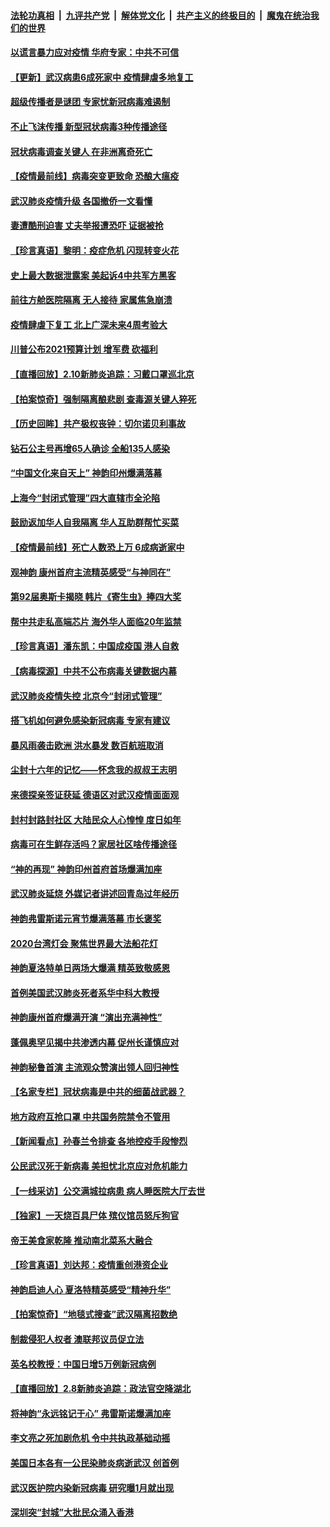 ####  [法轮功真相](../../../../basic/blob/master/README.md?t=02111426) &nbsp;|&nbsp; [九评共产党](../../../../9ping.md/blob/master/README.md?t=02111426) &nbsp;|&nbsp; [解体党文化](../../../../jtdwh.md/blob/master/README.md?t=02111426)  &nbsp;|&nbsp; [共产主义的终极目的](../../../../gczydzjmd.md/blob/master/README.md?t=02111426) &nbsp;|&nbsp; [魔鬼在统治我们的世界](../../../../mgztzwmdsj.md/blob/master/README.md?t=02111426) 

#### [以谎言暴力应对疫情 华府专家：中共不可信](../pages/nf4514/n11859958.md?t=02111426) 

#### [【更新】武汉病患6成死家中 疫情肆虐多地复工](../pages/nf4514/n11801312.md?t=02111426) 

#### [超级传播者是谜团 专家忧新冠病毒难遏制](../pages/nf4514/n11859686.md?t=02111426) 

#### [不止飞沫传播 新型冠状病毒3种传播途径](../pages/nf4514/n11859060.md?t=02111426) 

#### [冠状病毒调查关键人 在非洲离奇死亡](../pages/nf4514/n11859798.md?t=02111426) 

#### [【疫情最前线】病毒突变更致命 恐酿大瘟疫](../pages/nf4514/n11859604.md?t=02111426) 

#### [武汉肺炎疫情升级 各国撤侨一文看懂](../pages/nf4514/n11859313.md?t=02111426) 

#### [妻遭酷刑迫害 丈夫举报遭恐吓 证据被抢](../pages/nf4514/n11858478.md?t=02111426) 

#### [【珍言真语】黎明：疫症危机 闪现转变火花](../pages/nf4514/n11859199.md?t=02111426) 

#### [史上最大数据泄露案 美起诉4中共军方黑客](../pages/nf4514/n11859115.md?t=02111426) 

#### [前往方舱医院隔离 无人接待 家属焦急崩溃](../pages/nf4514/n11859068.md?t=02111426) 

#### [疫情肆虐下复工 北上广深未来4周考验大](../pages/nf4514/n11859066.md?t=02111426) 

#### [川普公布2021预算计划 增军费 砍福利](../pages/nf4514/n11859012.md?t=02111426) 

#### [【直播回放】2.10新肺炎追踪：习戴口罩巡北京](../pages/nf4514/n11858548.md?t=02111426) 

#### [【拍案惊奇】强制隔离酿悲剧 查毒源关键人猝死](../pages/nf4514/n11857100.md?t=02111426) 

#### [【历史回眸】共产极权丧钟：切尔诺贝利事故](../pages/nf4514/n11856340.md?t=02111426) 

#### [钻石公主号再增65人确诊 全船135人感染](../pages/nf4514/n11857366.md?t=02111426) 

#### [“中国文化来自天上” 神韵印州爆满落幕](../pages/nf4514/n11858094.md?t=02111426) 

#### [上海今“封闭式管理”四大直辖市全沦陷](../pages/nf4514/n11857386.md?t=02111426) 

#### [鼓励返加华人自我隔离 华人互助群帮忙买菜](../pages/nf4514/n11856768.md?t=02111426) 

#### [【疫情最前线】死亡人数恐上万 6成病逝家中](../pages/nf4514/n11856687.md?t=02111426) 

#### [观神韵 康州首府主流精英感受“与神同在”](../pages/nf4514/n11857321.md?t=02111426) 

#### [第92届奥斯卡揭晓 韩片《寄生虫》捧四大奖](../pages/nf4514/n11856834.md?t=02111426) 

#### [帮中共走私高端芯片 海外华人面临20年监禁](../pages/nf4514/n11855016.md?t=02111426) 

#### [【珍言真语】潘东凯：中国成疫国 港人自救](../pages/nf4514/n11856962.md?t=02111426) 

#### [【病毒探源】中共不公布病毒关键数据内幕](../pages/nf4514/n11856584.md?t=02111426) 

#### [武汉肺炎疫情失控 北京今“封闭式管理”](../pages/nf4514/n11856829.md?t=02111426) 

#### [搭飞机如何避免感染新冠病毒 专家有建议](../pages/nf4514/n11853427.md?t=02111426) 

#### [暴风雨袭击欧洲 洪水暴发 数百航班取消](../pages/nf4514/n11856453.md?t=02111426) 

#### [尘封十六年的记忆——怀念我的叔叔王志明](../pages/nf4514/n11856459.md?t=02111426) 

#### [来德探亲签证获延 德语区对武汉疫情面面观](../pages/nf4514/n11856283.md?t=02111426) 

#### [封村封路封社区 大陆民众人心惶惶 度日如年](../pages/nf4514/n11856298.md?t=02111426) 

#### [病毒可在生鲜存活吗？家居社区啥传播途径](../pages/nf4514/n11856279.md?t=02111426) 

#### [“神的再现” 神韵印州首府首场爆满加座](../pages/nf4514/n11856049.md?t=02111426) 

#### [武汉肺炎延烧 外媒记者讲述回青岛过年经历](../pages/nf4514/n11856159.md?t=02111426) 

#### [神韵弗雷斯诺元宵节爆满落幕 市长褒奖](../pages/nf4514/n11856018.md?t=02111426) 

#### [2020台湾灯会 聚焦世界最大法船花灯](../pages/nf4514/n11854896.md?t=02111426) 

#### [神韵夏洛特单日两场大爆满 精英致敬感恩](../pages/nf4514/n11855602.md?t=02111426) 

#### [首例美国武汉肺炎死者系华中科大教授](../pages/nf4514/n11855500.md?t=02111426) 

#### [神韵康州首府爆满开演 “演出充满神性”](../pages/nf4514/n11855172.md?t=02111426) 

#### [蓬佩奥罕见揭中共渗透内幕 促州长谨慎应对](../pages/nf4514/n11854685.md?t=02111426) 

#### [神韵秘鲁首演 主流观众赞演出领人回归神性](../pages/nf4514/n11855822.md?t=02111426) 

#### [【名家专栏】冠状病毒是中共的细菌战武器？](../pages/nf4514/n11854546.md?t=02111426) 

#### [地方政府互抢口罩 中共国务院禁令不管用](../pages/nf4514/n11854459.md?t=02111426) 

#### [【新闻看点】孙春兰令排查 各地控疫手段惨烈](../pages/nf4514/n11854388.md?t=02111426) 

#### [公民武汉死于新病毒 美担忧北京应对危机能力](../pages/nf4514/n11854331.md?t=02111426) 

#### [【一线采访】公交满城拉病患 病人睡医院大厅去世](../pages/nf4514/n11854322.md?t=02111426) 

#### [【独家】一天烧百具尸体 殡仪馆员怒斥狗官](../pages/nf4514/n11853323.md?t=02111426) 

#### [帝王美食家乾隆 推动南北菜系大融合](../pages/nf4514/n11846016.md?t=02111426) 

#### [【珍言真语】刘达邦：疫情重创港资企业](../pages/nf4514/n11854274.md?t=02111426) 

#### [神韵启迪人心 夏洛特精英感受“精神升华”](../pages/nf4514/n11853918.md?t=02111426) 

#### [【拍案惊奇】“地毯式搜查”武汉隔离招数绝](../pages/nf4514/n11853334.md?t=02111426) 

#### [制裁侵犯人权者 澳联邦议员促立法](../pages/nf4514/n11853464.md?t=02111426) 

#### [英名校教授：中国日增5万例新冠病例](../pages/nf4514/n11854174.md?t=02111426) 

#### [【直播回放】2.8新肺炎追踪：政法官空降湖北](../pages/nf4514/n11854028.md?t=02111426) 

#### [将神韵“永远铭记于心” 弗雷斯诺爆满加座](../pages/nf4514/n11853962.md?t=02111426) 

#### [李文亮之死加剧危机 令中共执政基础动摇](../pages/nf4514/n11854003.md?t=02111426) 

#### [美国日本各有一公民染肺炎病逝武汉 创首例](../pages/nf4514/n11853509.md?t=02111426) 

#### [武汉医护院内染新冠病毒 研究曝1月就出现](../pages/nf4514/n11852928.md?t=02111426) 

#### [深圳突“封城”大批民众涌入香港](../pages/nf4514/n11853273.md?t=02111426) 

